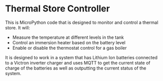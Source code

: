 # Thermal Store Controller

This is MicroPython code that is designed to monitor and control a thermal store. It will:

- Measure the temperature at different levels in the tank
- Control an immersion heater based on the battery level
- Enable or disable the thermostat control for a gas boiler

It is designed to work in a system that has Lithium Ion batteries connected to a Victron inverter charger and uses MQTT to get the current state of charge of the batteries as well as outputting the current status of the system.
